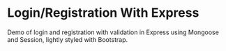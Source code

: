 # Login/Registration With Express
Demo of login and registration with validation in Express using Mongoose and Session, lightly styled with Bootstrap.
